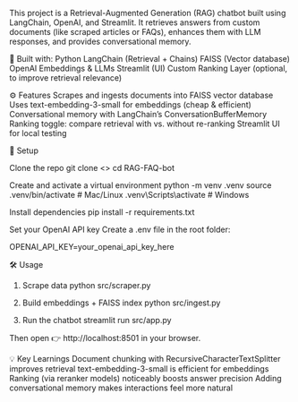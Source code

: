This project is a Retrieval-Augmented Generation (RAG) chatbot built using LangChain, OpenAI, and Streamlit.
It retrieves answers from custom documents (like scraped articles or FAQs), enhances them with LLM responses, and provides conversational memory.

🚀 Built with:
Python
LangChain (Retrieval + Chains)
FAISS (Vector database)
OpenAI Embeddings & LLMs
Streamlit (UI)
Custom Ranking Layer (optional, to improve retrieval relevance)

⚙️ Features
Scrapes and ingests documents into FAISS vector database
Uses text-embedding-3-small for embeddings (cheap & efficient)
Conversational memory with LangChain’s ConversationBufferMemory
Ranking toggle: compare retrieval with vs. without re-ranking
Streamlit UI for local testing


🔑 Setup

Clone the repo
git clone <>
cd RAG-FAQ-bot


Create and activate a virtual environment
python -m venv .venv
source .venv/bin/activate   # Mac/Linux
.venv\Scripts\activate      # Windows

Install dependencies
pip install -r requirements.txt

Set your OpenAI API key
Create a .env file in the root folder:

OPENAI_API_KEY=your_openai_api_key_here

🛠️ Usage
1. Scrape data
python src/scraper.py

2. Build embeddings + FAISS index
python src/ingest.py

3. Run the chatbot
streamlit run src/app.py

Then open 👉 http://localhost:8501 in your browser.

💡 Key Learnings
Document chunking with RecursiveCharacterTextSplitter improves retrieval
text-embedding-3-small is efficient for embeddings
Ranking (via reranker models) noticeably boosts answer precision
Adding conversational memory makes interactions feel more natural